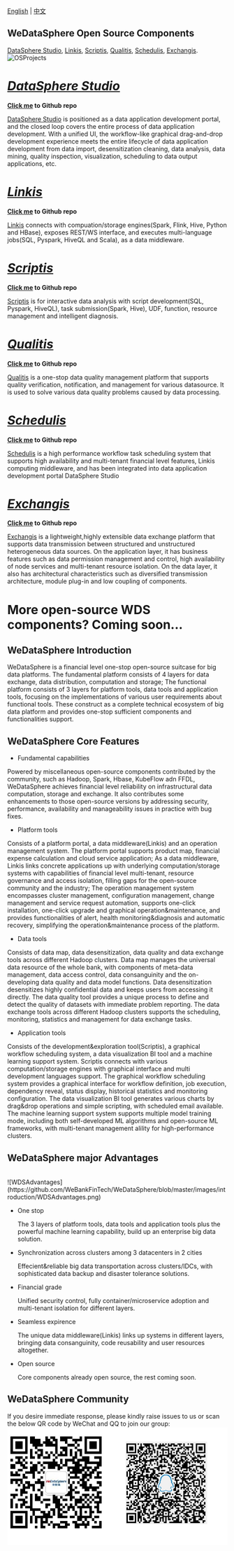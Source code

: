 [English](README.md) | [中文](README_zh_CN.md)

## WeDataSphere Open Source Components
[DataSphere Studio](https://github.com/WeBankFinTech/DataSphereStudio), [Linkis](https://github.com/WeBankFinTech/Linkis), [Scriptis](https://github.com/WeBankFinTech/Scriptis), [Qualitis](https://github.com/WeBankFinTech/Qualitis), [Schedulis](https://github.com/WeBankFinTech/Schedulis), [Exchangis](https://github.com/WeBankFinTech/Exchangis).
<br>
![OSProjects](https://github.com/WeBankFinTech/WeDataSphere/blob/master/images/introduction/OSProjects.png)

# *[DataSphere Studio](https://github.com/WeBankFinTech/DataSphereStudio)* 

**[Click me](https://github.com/WeBankFinTech/DataSphereStudio) to Github repo**

[DataSphere Studio](https://github.com/WeBankFinTech/DataSphereStudio) is positioned as a data application development portal, and the closed loop covers the entire process of data application development. With a unified UI, the workflow-like graphical drag-and-drop development experience meets the entire lifecycle of data application development from data import, desensitization cleaning, data analysis, data mining, quality inspection, visualization, scheduling to data output applications, etc.

# *[Linkis](https://github.com/WeBankFinTech/Linkis)* 

**[Click me](https://github.com/WeBankFinTech/Linkis) to Github repo**

[Linkis](https://github.com/WeBankFinTech/Linkis) connects with compuation/storage engines(Spark, Flink, Hive, Python and HBase), exposes REST/WS interface, and executes multi-language jobs(SQL, Pyspark, HiveQL and Scala), as a data middleware.

# *[Scriptis](https://github.com/WeBankFinTech/Scriptis)*

**[Click me](https://github.com/WeBankFinTech/Scriptis) to Github repo**

[Scriptis](https://github.com/WeBankFinTech/Scriptis) is for interactive data analysis with script development(SQL, Pyspark, HiveQL), task submission(Spark, Hive), UDF, function, resource management and intelligent diagnosis.

# *[Qualitis](https://github.com/WeBankFinTech/Qualitis)* 

**[Click me](https://github.com/WeBankFinTech/Qualitis) to Github repo**

[Qualitis](https://github.com/WeBankFinTech/Qualitis) is a one-stop data quality management platform that supports quality verification, notification, and management for various datasource. It is used to solve various data quality problems caused by data processing.

# *[Schedulis](https://github.com/WeBankFinTech/Schedulis)*

**[Click me](https://github.com/WeBankFinTech/Schedulis) to Github repo**

[Schedulis](https://github.com/WeBankFinTech/Schedulis) is a high performance workflow task scheduling system that supports high availability and multi-tenant financial level features, Linkis computing middleware, and has been integrated into data application development portal DataSphere Studio

# *[Exchangis](https://github.com/WeBankFinTech/Exchangis)*

**[Click me](https://github.com/WeBankFinTech/Exchangis) to Github repo**

[Exchangis](https://github.com/WeBankFinTech/Exchangis) is a lightweight,highly extensible data exchange platform that supports data transmission between structured and unstructured heterogeneous data sources. On the application layer, it has business features such as data permission management and control, high availability of node services and multi-tenant resource isolation. On the data layer, it also has architectural characteristics such as diversified transmission architecture, module plug-in and low coupling of components.

# More open-source WDS components? Coming soon...


## WeDataSphere Introduction

WeDataSphere is a financial level one-stop open-source suitcase for big data platforms. The fundamental platform consists of 4 layers for data exchange, data distribution, computation and storage; The functional platform consists of 3 layers for platform tools, data tools and application tools, focusing on the implementations of various user requirements about functional tools. These construct as a complete technical ecosystem of big data platform and provides one-stop sufficient components and functionalities support. 

## WeDataSphere Core Features

- Fundamental capabilities

Powered by miscellaneous open-source components contributed by the community, such as Hadoop, Spark, Hbase, KubeFlow adn FFDL, WeDataSphere achieves financial level reliability on infrastructural data computation, storage and exchange. It also contributes some enhancements to those open-source versions by addressing security, performance, availability and manageability issues in practice with bug fixes. 

- Platform tools

Consists of a platform portal, a data middleware(Linkis) and an operation management system. The platform portal supports product map, financial expense calculation and cloud service application; As a data middleware, Linkis links concrete applications up with underlying computation/storage systems with capabilities of financial level multi-tenant, resource governance and access isolation, filling gaps for the open-source community and the industry; The operation management system encompasses cluster management, configuration management, change management and service request automation, supports one-click installation, one-click upgrade and graphical operation&maintenance, and provides functionalities of alert, health monitoring&diagnosis and automatic recovery, simplifying the operation&maintenance process of the platform.

- Data tools

Consists of data map, data desensitization, data quality and data exchange tools across different Hadoop clusters. Data map manages the universal data resource of the whole bank, with components of meta-data management, data access control, data consanguinity and the on-developing data quality and data model functions. Data desensitization desensitizes highly confidential data and keeps users from accessing it directly. The data quality tool provides a unique process to define and detect the quality of datasets with immediate problem reporting. The data exchange tools across different Hadoop clusters supports the scheduling, monitoring, statistics and management for data exchange tasks.

- Application tools

Consists of the development&exploration tool(Scriptis), a graphical workflow scheduling system, a data visualization BI tool and a machine learning support system. Scriptis connects with various computation/storage engines with graphical interface and multi development languages support. The graphical workflow scheduling system provides a graphical interface for workflow definition, job execution, dependency reveal, status display, historical statistics and monitoring configuration. The data visualization BI tool generates various charts by drag&drop operations and simple scripting, with scheduled email available. The machine learning support system supports multiple model training mode, including both self-developed ML algorithms and open-source ML frameworks, with multi-tenant management alility for high-performance clusters.

## WeDataSphere major Advantages
<br>
![WDSAdvantages](https://github.com/WeBankFinTech/WeDataSphere/blob/master/images/introduction/WDSAdvantages.png)

- One stop

  The 3 layers of platform tools, data tools and application tools plus the powerful machine learning capability, build up an enterprise big data solution.

- Synchronization across clusters among 3 datacenters in 2 cities

  Effecient&reliable big data transportation across clusters/IDCs, with sophisticated data backup and disaster tolerance solutions.

- Financial grade
  
  Unified security control, fully container/microservice adoption and multi-tenant isolation for different layers.

- Seamless expirence
  
  The unique data middleware(Linkis) links up systems in different layers, bringing data consanguinity, code reusability and user resources altogether.
  
- Open source
  
  Core components already open source, the rest coming soon. 

## WeDataSphere Community

If you desire immediate response, please kindly raise issues to us or scan the below QR code by WeChat and QQ to join our group:
<br>
![weChatAndQQ](images/introduction/weChatQQ.png)
